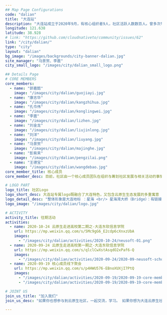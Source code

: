 ```yaml
---
## Map Page Configurations
code: "dalian"
title: "大连站"
description: "大连站成立于2020年9月，有核心组织者9人，社区活跃人数数百人。曾多次举办各种线上线下活动。致力于汇聚优秀人才，活跃大连的IT氛围，推广云原生技术！"
longitude: 121.638
latitude: 38.928
# link: "https://github.com/cloudnativeto/community/issues/62"
link: "/city/dalian/"
type: "city"
layout: "dalian"
bg_image: "/images/backgrounds/city-banner-dalian.jpg"
site_manager: "马景贺、李震"
city_small_logo: "/images/city/dalian_small_logo.png"

## Details Page
# CORE MEMBERS
core_members:
  - name: "郭嘉懿"
    image: "/images/city/dalian/guojiayi.jpg"
  - name: "康志华"
    image: "/images/city/dalian/kangzhihua.jpg"
  - name: "孔令伟"
    image: "/images/city/dalian/konglingwei.jpg"
  - name: "李震"
    image: "/images/city/dalian/lizhen.jpg"
  - name: "刘金龙"
    image: "/images/city/dalian/liujinlong.jpg"
  - name: "刘洋"
    image: "/images/city/dalian/liuyang.jpg"
  - name: "马景贺"
    image: "/images/city/dalian/majinghe.jpg"
  - name: "彭紫来"
    image: "/images/city/dalian/pengzilai.png"
  - name: "王德宝"
    image: "/images/city/dalian/wangdebao.jpg"
core_member_title: 核心成员
core_member_desc: 目前，社区由一个核心成员团队在组织与筹划社区发展与相关活动的事情。这些成员来自IBM，埃森哲，思科，中兴通，乐天，大商，飞创等大连知名企业。涵盖了企业经理人，系统架构师，DevOps工程师，程序开发工程师。我们将努力为云原生社区大连站的发展与壮大做出我们自己的贡献。

# LOGO PART
logo_title: 社区Logo
logo_short_desc: 大连站专属logo既融合了大连特色，又包含云原生生态发展的多重寓意
logo_detail_desc: "整体形象是大连地标 ：星海 <br/> 星海湾大桥（Bridge）：有链接的意思，寓意链接社区与开发者 <br/> Kubernetes 的 logo 和满天的繁星：寓意 Kubernetes 和其周边的生态"
logo_image: "/images/city/dalian/logo.jpg"

# ACTIVITY
activity_title: 往期活动
activities:
  - name: 2020-10-24 云原生走进高校第二期之-大连东软信息学院
    url: https://mp.weixin.qq.com/s/5Mc9gG6_E2cdp6cXnxzUbA
    images:
      - "/images/city/dalian/activities/2020-10-24/neusoft-01.png"
  - name: 2020-09-24 云原生走进高校第一期之-大连东软信息学院
    url: https://mp.weixin.qq.com/s/qlclCwXstAsqdO2xPaf6-Q
    images:
      - "/images/city/dalian/activities/2020-09-24/2020-09-neusoft-school.png"
  - name: 2020-09-19 核心成员线下聚会
    url: https://mp.weixin.qq.com/s/p4HWU576-EBnoXUXjI7PtQ
    images: 
      - "/images/city/dalian/activities/2020-09-19/2020-09-19-core-member-01.jpg"
      - "/images/city/dalian/activities/2020-09-19/2020-09-19-core-member-02.jpg"

# JOINT US
join_us_title: "加入我们"
join_us_desc: "如果你也想参与到云原生社区，一起交流，学习。 如果你想为大连云原生社区的强大贡献一份自己的力量，`请扫码关注下侧微信公众号`。 如需加入微信群，请搜索微信号: `majinghe11`, 备注云原生, 社区核心成员会将您加入群内。"

---
```

